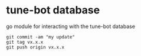 # tune-bot database
go module for interacting with the tune-bot database


```
git commit -am "my update"
git tag vx.x.x
git push origin vx.x.x
```
